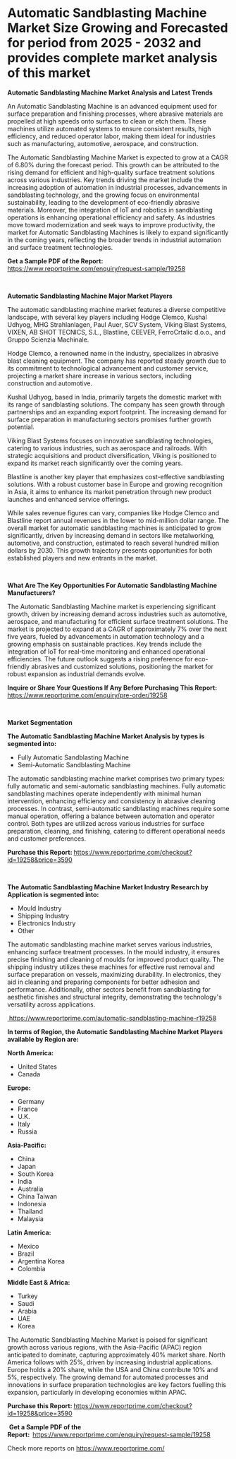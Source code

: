 <p><h1>Automatic Sandblasting Machine Market Size Growing and Forecasted for period from 2025 - 2032 and provides complete market analysis of this market</h1></p><p><strong>Automatic Sandblasting Machine Market Analysis and Latest Trends</strong></p>
<p><p>An Automatic Sandblasting Machine is an advanced equipment used for surface preparation and finishing processes, where abrasive materials are propelled at high speeds onto surfaces to clean or etch them. These machines utilize automated systems to ensure consistent results, high efficiency, and reduced operator labor, making them ideal for industries such as manufacturing, automotive, aerospace, and construction.</p><p>The Automatic Sandblasting Machine Market is expected to grow at a CAGR of 6.80% during the forecast period. This growth can be attributed to the rising demand for efficient and high-quality surface treatment solutions across various industries. Key trends driving the market include the increasing adoption of automation in industrial processes, advancements in sandblasting technology, and the growing focus on environmental sustainability, leading to the development of eco-friendly abrasive materials. Moreover, the integration of IoT and robotics in sandblasting operations is enhancing operational efficiency and safety. As industries move toward modernization and seek ways to improve productivity, the market for Automatic Sandblasting Machines is likely to expand significantly in the coming years, reflecting the broader trends in industrial automation and surface treatment technologies.</p></p>
<p><strong>Get a Sample PDF of the Report:&nbsp;</strong> <a href="https://www.reportprime.com/enquiry/request-sample/19258?utm_campaign=3168&utm_medium=2&utm_source=Github&utm_content=ia&utm_term=19032025&utm_id=automatic-sandblasting-machine">https://www.reportprime.com/enquiry/request-sample/19258</a></p>
<p>&nbsp;</p>
<p><strong>Automatic Sandblasting Machine Major Market Players</strong></p>
<p><p>The automatic sandblasting machine market features a diverse competitive landscape, with several key players including Hodge Clemco, Kushal Udhyog, MHG Strahlanlagen, Paul Auer, SCV System, Viking Blast Systems, VIXEN, AB SHOT TECNICS, S.L., Blastline, CEEVER, FerroCrtalic d.o.o., and Gruppo Scienzia Machinale. </p><p>Hodge Clemco, a renowned name in the industry, specializes in abrasive blast cleaning equipment. The company has reported steady growth due to its commitment to technological advancement and customer service, projecting a market share increase in various sectors, including construction and automotive.</p><p>Kushal Udhyog, based in India, primarily targets the domestic market with its range of sandblasting solutions. The company has seen growth through partnerships and an expanding export footprint. The increasing demand for surface preparation in manufacturing sectors promises further growth potential.</p><p>Viking Blast Systems focuses on innovative sandblasting technologies, catering to various industries, such as aerospace and railroads. With strategic acquisitions and product diversification, Viking is positioned to expand its market reach significantly over the coming years.</p><p>Blastline is another key player that emphasizes cost-effective sandblasting solutions. With a robust customer base in Europe and growing recognition in Asia, it aims to enhance its market penetration through new product launches and enhanced service offerings.</p><p>While sales revenue figures can vary, companies like Hodge Clemco and Blastline report annual revenues in the lower to mid-million dollar range. The overall market for automatic sandblasting machines is anticipated to grow significantly, driven by increasing demand in sectors like metalworking, automotive, and construction, estimated to reach several hundred million dollars by 2030. This growth trajectory presents opportunities for both established players and new entrants in the market.</p></p>
<p>&nbsp;</p>
<p><strong>What Are The Key Opportunities For Automatic Sandblasting Machine Manufacturers?</strong></p>
<p><p>The Automatic Sandblasting Machine market is experiencing significant growth, driven by increasing demand across industries such as automotive, aerospace, and manufacturing for efficient surface treatment solutions. The market is projected to expand at a CAGR of approximately 7% over the next five years, fueled by advancements in automation technology and a growing emphasis on sustainable practices. Key trends include the integration of IoT for real-time monitoring and enhanced operational efficiencies. The future outlook suggests a rising preference for eco-friendly abrasives and customized solutions, positioning the market for robust expansion as industrial demands evolve.</p></p>
<p><strong>Inquire or Share Your Questions If Any Before Purchasing This Report:</strong> <a href="https://www.reportprime.com/enquiry/pre-order/19258?utm_campaign=3168&utm_medium=2&utm_source=Github&utm_content=ia&utm_term=19032025&utm_id=automatic-sandblasting-machine">https://www.reportprime.com/enquiry/pre-order/19258</a></p>
<p>&nbsp;</p>
<p><strong>Market Segmentation</strong></p>
<p><strong>The Automatic Sandblasting Machine Market Analysis by types is segmented into:</strong></p>
<p><ul><li>Fully Automatic Sandblasting Machine</li><li>Semi-Automatic Sandblasting Machine</li></ul></p>
<p><p>The automatic sandblasting machine market comprises two primary types: fully automatic and semi-automatic sandblasting machines. Fully automatic sandblasting machines operate independently with minimal human intervention, enhancing efficiency and consistency in abrasive cleaning processes. In contrast, semi-automatic sandblasting machines require some manual operation, offering a balance between automation and operator control. Both types are utilized across various industries for surface preparation, cleaning, and finishing, catering to different operational needs and customer preferences.</p></p>
<p><strong>Purchase this Report:&nbsp;</strong><a href="https://www.reportprime.com/checkout?id=19258&price=3590&utm_campaign=3168&utm_medium=2&utm_source=Github&utm_content=ia&utm_term=19032025&utm_id=automatic-sandblasting-machine">https://www.reportprime.com/checkout?id=19258&price=3590</a></p>
<p>&nbsp;</p>
<p><strong>The Automatic Sandblasting Machine Market Industry Research by Application is segmented into:</strong></p>
<p><ul><li>Mould Industry</li><li>Shipping Industry</li><li>Electronics Industry</li><li>Other</li></ul></p>
<p><p>The automatic sandblasting machine market serves various industries, enhancing surface treatment processes. In the mould industry, it ensures precise finishing and cleaning of moulds for improved product quality. The shipping industry utilizes these machines for effective rust removal and surface preparation on vessels, maximizing durability. In electronics, they aid in cleaning and preparing components for better adhesion and performance. Additionally, other sectors benefit from sandblasting for aesthetic finishes and structural integrity, demonstrating the technology's versatility across applications.</p></p>
<p><a href="https://www.reportprime.com/automatic-sandblasting-machine-r19258?utm_campaign=3168&utm_medium=2&utm_source=Github&utm_content=ia&utm_term=19032025&utm_id=automatic-sandblasting-machine">&nbsp;https://www.reportprime.com/automatic-sandblasting-machine-r19258</a></p>
<p><strong>In terms of Region, the Automatic Sandblasting Machine Market Players available by Region are:</strong></p>
<p>
    <p> <strong> North America: </strong>
        <ul>
            <li>United States</li>
            <li>Canada</li>
        </ul>
        </p> 
    <p> <strong> Europe: </strong>
        <ul>
            <li>Germany</li>
            <li>France</li>
            <li>U.K.</li>
            <li>Italy</li>
            <li>Russia</li>
        </ul>
        </p> 
    <p> <strong> Asia-Pacific: </strong>
        <ul>
            <li>China</li>
            <li>Japan</li>
            <li>South Korea</li>
            <li>India</li>
            <li>Australia</li>
            <li>China Taiwan</li>
            <li>Indonesia</li>
            <li>Thailand</li>
            <li>Malaysia</li>
        </ul>
        </p> 
    <p> <strong> Latin America: </strong>
        <ul>
            <li>Mexico</li>
            <li>Brazil</li>
            <li>Argentina Korea</li>
            <li>Colombia</li>
        </ul>
        </p> 
    <p> <strong> Middle East & Africa: </strong>
        <ul>
            <li>Turkey</li>
            <li>Saudi</li>
            <li>Arabia</li>
            <li>UAE</li>
            <li>Korea</li>
        </ul>
    </p>
    </p>
<p><p>The Automatic Sandblasting Machine Market is poised for significant growth across various regions, with the Asia-Pacific (APAC) region anticipated to dominate, capturing approximately 40% market share. North America follows with 25%, driven by increasing industrial applications. Europe holds a 20% share, while the USA and China contribute 10% and 5%, respectively. The growing demand for automated processes and innovations in surface preparation technologies are key factors fuelling this expansion, particularly in developing economies within APAC.</p></p>
<p><strong>Purchase this Report: </strong><a href="https://www.reportprime.com/checkout?id=19258&price=3590&utm_campaign=3168&utm_medium=2&utm_source=Github&utm_content=ia&utm_term=19032025&utm_id=automatic-sandblasting-machine">https://www.reportprime.com/checkout?id=19258&price=3590</a></p>
<p>&nbsp;<strong>Get a Sample PDF of the Report:&nbsp;&nbsp;</strong><a href="https://www.reportprime.com/enquiry/request-sample/19258?utm_campaign=3168&utm_medium=2&utm_source=Github&utm_content=ia&utm_term=19032025&utm_id=automatic-sandblasting-machine">https://www.reportprime.com/enquiry/request-sample/19258</a></p>
<p><strong></strong></p>
<p>Check more reports on <a href="https://www.reportprime.com/?utm_campaign=3168&utm_medium=2&utm_source=Github&utm_content=ia&utm_term=19032025&utm_id=automatic-sandblasting-machine">https://www.reportprime.com/</a></p>